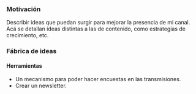 ### Motivación
Describir ideas que puedan surgir para mejorar la presencia de mi canal. Acá se detallan ideas distintas a las de contenido, como estrategias de crecimiento, etc.

### Fábrica de ideas

#### Herramientas
- Un mecanismo para poder hacer encuestas en las transmisiones.
- Crear un newsletter.